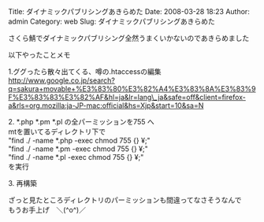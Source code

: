 Title: ダイナミックパブリシングあきらめた
Date: 2008-03-28 18:23
Author: admin
Category: web
Slug: ダイナミックパブリシングあきらめた

さくら鯖でダイナミックパブリシング全然うまくいかないのであきらめました

以下やったことメモ

<!--more-->  
1.ググったら散々出てくる、噂の.htaccessの編集  
http://www.google.co.jp/search?q=sakura+movable+%E3%83%80%E3%82%A4%E3%83%8A%E3%83%9F%E3%83%83%E3%82%AF&hl=ja&lr=lang\_ja&safe=off&client=firefox-a&rls=org.mozilla:ja-JP-mac:official&hs=Xjp&start=10&sa=N

2\. \*.php \*.pm \*.pl の全パーミッションを755 へ  
mtを置いてるディレクトリ下で  
"find ./ -name \*.php -exec chmod 755 {} ¥;"  
"find ./ -name \*.pm -exec chmod 755 {} ¥;"  
"find ./ -name \*.pl -exec chmod 755 {} ¥;"  
を実行

3\. 再構築

ざっと見たところディレクトリのパーミッションも間違ってなさそうなんで  
もうお手上げ　＼(\^o\^)／
